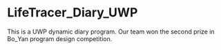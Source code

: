 # LifeTracer_Diary_UWP
This is a UWP dynamic diary program. Our team won the second prize in Bo_Yan program design competition.

